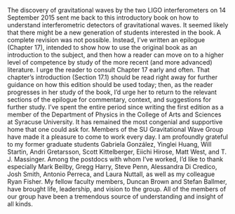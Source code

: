 The discovery of gravitational waves by the two LIGO interferometers on 14
September 2015 sent me back to this introductory book on how to understand
interferometric detectors of gravitational waves. It seemed likely that there might
be a new generation of students interested in the book.
A complete revision was not possible. Instead, I’ve written an epilogue
(Chapter 17), intended to show how to use the original book as an introduction
to the subject, and then how a reader can move on to a higher level of competence by
study of the more recent (and more advanced) literature. I urge the reader to consult
Chapter 17 early and often. That chapter’s introduction (Section 17.1) should
be read right away for further guidance on how this edition should be used today;
then, as the reader progresses in her study of the book, I’d urge her to return to
the relevant sections of the epilogue for commentary, context, and suggestions for
further study.
I’ve spent the entire period since writing the first edition as a member of the
Department of Physics in the College of Arts and Sciences at Syracuse University.
It has remained the most congenial and supportive home that one could ask
for. Members of the SU Gravitational Wave Group have made it a pleasure to
come to work every day. I am profoundly grateful to my former graduate students
Gabriela González, Yinglei Huang, Will Startin, Andri Gretarsson, Scott
Kittelberger, Eiichi Hirose, Matt West, and T. J. Massinger. Among the postdocs
with whom I’ve worked, I’d like to thank especially Mark Beilby, Gregg Harry, Steve
Penn, Alessandra Di Credico, Josh Smith, Antonio Perreca, and Laura Nuttall, as
well as my colleague Ryan Fisher. My fellow faculty members, Duncan Brown and
Stefan Ballmer, have brought life, leadership, and vision to the group. All of the
members of our group have been a tremendous source of understanding and insight
of all kinds.